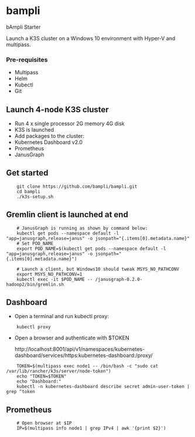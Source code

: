 # bampli
bAmpli Starter 

Launch a K3S cluster on a Windows 10 environment with Hyper-V and multipass.

### Pre-requisites

- Multipass
- Helm
- Kubectl
- Git

## Launch 4-node K3S cluster

- Run 4 x single processor 2G memory 4G disk
- K3S is launched
- Add packages to the cluster:
- Kubernetes Dashboard v2.0
- Prometheus
- JanusGraph

## Get started

```console
    git clone https://github.com/bampli/bampli.git
    cd bampli
    ./k3s-setup.sh
```

## Gremlin client is launched at end

```console
    # JanusGraph is running as shown by command below:
    kubectl get pods --namespace default -l "app=janusgraph,release=janus" -o jsonpath="{.items[0].metadata.name}"
    # Set POD_NAME
    export POD_NAME=$(kubectl get pods --namespace default -l "app=janusgraph,release=janus" -o jsonpath="{.items[0].metadata.name}")

    # Launch a client, but Windows10 should tweak MSYS_NO_PATHCONV
    export MSYS_NO_PATHCONV=1
    kubectl exec -it $POD_NAME -- /janusgraph-0.2.0-hadoop2/bin/gremlin.sh
```

## Dashboard

- Open a terminal and run kubectl proxy:

```console
    kubectl proxy
```

- Open a browser and authenticate with $TOKEN

    http://localhost:8001/api/v1/namespaces/kubernetes-dashboard/services/https:kubernetes-dashboard:/proxy/

```console  
    TOKEN=$(multipass exec node1 -- /bin/bash -c "sudo cat /var/lib/rancher/k3s/server/node-token")
    echo "TOKEN=$TOKEN"
    echo "Dashboard:"
    kubectl -n kubernetes-dashboard describe secret admin-user-token | grep ^token
```

## Prometheus

```console
    # Open browser at $IP
    IP=$(multipass info node1 | grep IPv4 | awk '{print $2}')
```